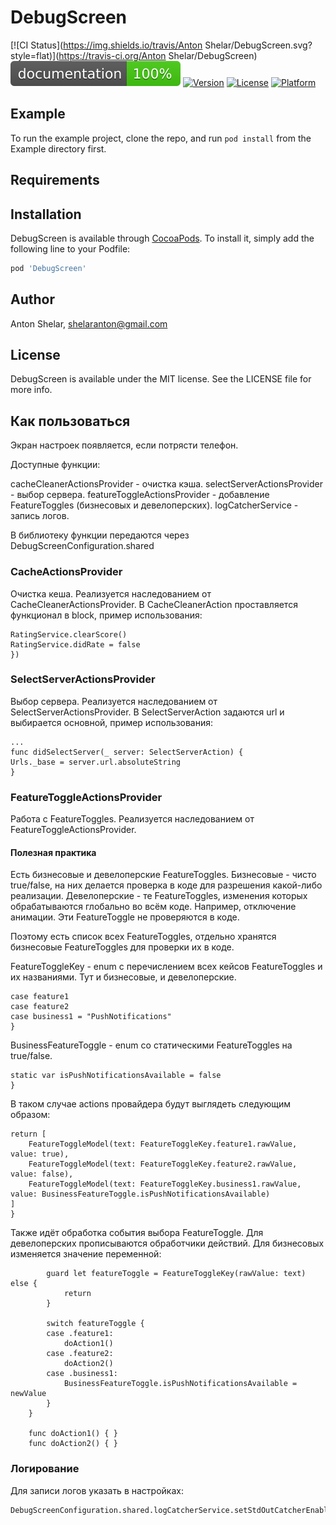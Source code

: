 # DebugScreen

[![CI Status](https://img.shields.io/travis/Anton Shelar/DebugScreen.svg?style=flat)](https://travis-ci.org/Anton Shelar/DebugScreen)
[![Documentation](https://github.com/surfstudio/debug-screen-ios/blob/main/docs/badge.svg)](https://surfstudio.github.io/debug-screen-ios/)
[![Version](https://img.shields.io/cocoapods/v/DebugScreen.svg?style=flat)](https://cocoapods.org/pods/DebugScreen)
[![License](https://img.shields.io/cocoapods/l/DebugScreen.svg?style=flat)](https://cocoapods.org/pods/DebugScreen)
[![Platform](https://img.shields.io/cocoapods/p/DebugScreen.svg?style=flat)](https://cocoapods.org/pods/DebugScreen)

## Example

To run the example project, clone the repo, and run `pod install` from the Example directory first.

## Requirements

## Installation

DebugScreen is available through [CocoaPods](https://cocoapods.org). To install
it, simply add the following line to your Podfile:

```ruby
pod 'DebugScreen'
```

## Author

Anton Shelar, shelaranton@gmail.com

## License

DebugScreen is available under the MIT license. See the LICENSE file for more info.

## Как пользоваться

Экран настроек появляется, если потрясти телефон.

Доступные функции:

cacheCleanerActionsProvider - очистка кэша.
selectServerActionsProvider - выбор сервера.
featureToggleActionsProvider - добавление FeatureToggles (бизнесовых и девелоперских).
logCatcherService - запись логов.

В библиотеку функции передаются через DebugScreenConfiguration.shared

### CacheActionsProvider

Очистка кеша. Реализуется наследованием от CacheCleanerActionsProvider.
В CacheCleanerAction проставляется функционал в block, пример использования:

```CacheCleanerAction(title: "Clear score", block: {
RatingService.clearScore()
RatingService.didRate = false
})
```

### SelectServerActionsProvider

Выбор сервера. Реализуется наследованием от SelectServerActionsProvider.
В SelectServerAction задаются url и выбирается основной, пример использования:

```SelectServerAction(url: URL(string: "https://surf.ru")!, title: "Surf", isActive: true)
...
func didSelectServer(_ server: SelectServerAction) {
Urls._base = server.url.absoluteString
}
```

### FeatureToggleActionsProvider

Работа с FeatureToggles. Реализуется наследованием от FeatureToggleActionsProvider.

#### Полезная практика

Есть бизнесовые и девелоперские FeatureToggles. 
Бизнесовые - чисто true/false, на них делается проверка в коде для разрешения какой-либо реализации.
Девелоперские - те FeatureToggles, изменения которых обрабатываются глобально во всём коде. Например, отключение анимации. Эти FeatureToggle не проверяются в коде.

Поэтому есть список всех FeatureToggles, отдельно хранятся бизнесовые FeatureToggles для проверки их в коде.

FeatureToggleKey - enum с перечислением всех кейсов FeatureToggles и их названиями. Тут и бизнесовые, и девелоперские.
```enum FeatureToggleKey: String {
case feature1
case feature2
case business1 = "PushNotifications"
}
```

BusinessFeatureToggle - enum со статическими FeatureToggles на true/false. 
```enum BusinessFeatureToggle {
static var isPushNotificationsAvailable = false
}
```

В таком случае actions провайдера будут выглядеть следующим образом:
``` func actions() -> [FeatureToggleModel] {
return [
    FeatureToggleModel(text: FeatureToggleKey.feature1.rawValue, value: true),
    FeatureToggleModel(text: FeatureToggleKey.feature2.rawValue, value: false),
    FeatureToggleModel(text: FeatureToggleKey.business1.rawValue, value: BusinessFeatureToggle.isPushNotificationsAvailable)
]
}
```

Также идёт обработка события выбора FeatureToggle. Для девелоперских прописываются обработчики действий. Для бизнесовых изменяется значение переменной:
```func handleAction(with text: String, newValue: Bool) {
        guard let featureToggle = FeatureToggleKey(rawValue: text) else {
            return
        }

        switch featureToggle {
        case .feature1:
            doAction1()
        case .feature2:
            doAction2()
        case .business1:
            BusinessFeatureToggle.isPushNotificationsAvailable = newValue
        }
    }

    func doAction1() { }
    func doAction2() { }
```

### Логирование

Для записи логов указать в настройках:
```DebugScreenConfiguration.shared.logCatcherService.setStdErrCatcherEnabled()
DebugScreenConfiguration.shared.logCatcherService.setStdOutCatcherEnabled()
```
